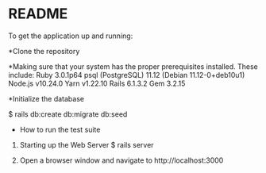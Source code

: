 # README

To get the application up and running:

*Clone the repository

*Making sure that your system  has the proper prerequisites installed. These include:
Ruby 3.0.1p64
psql (PostgreSQL) 11.12 (Debian 11.12-0+deb10u1)
Node.js v10.24.0
Yarn v1.22.10
Rails 6.1.3.2
Gem  3.2.15

*Initialize the database

$ rails db:create db:migrate db:seed

* How to run the test suite

1. Starting up the Web Server
$ rails server

2. Open a browser window and navigate to http://localhost:3000


